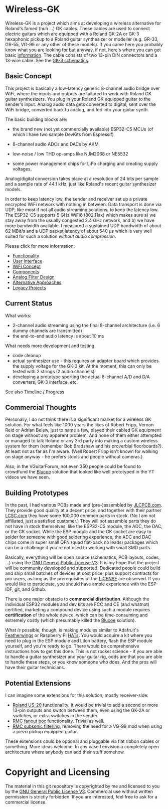 # Wireless-GK

Wireless-GK is a project which aims at developing a wireless alternative for Roland's famed (huh ...) GK cables. These cables are used to connect electric guitars which are equipped with a Roland GK-2A or GK-3 hexaphonic pickup to a Roland guitar synthesizer or modeller (e.g. GR-33, GR-55, VG-99 or any other of these models).  If you came here you probably know what you are looking for but anyway, if not, here's where you can get basic [information](https://en.wikipedia.org/wiki/Guitar_synthesizer#Roland_GK_interface). The cable consists of two 13-pin DIN connectors and a 13-wire cable. See the [GK-3 schematics](doc/GK-3-schematics.png). 

## Basic Concept

This project is basically a low-latency generic 8-channel audio bridge over WiFi, where the inputs and outputs are tailored to work with Roland GK guitar synthesizers. You plug in your Roland GK equipped guitar to the sender's input. Analog audio data gets converted to digital, sent over the WiFi bridge, converted back to analog, and fed into your guitar synth. 

The basic building blocks are: 

  * the brand new (not yet commercially available) ESP32-C5 MCUs (of which I have two sample DevKits from Espressif)

  * 8-channel audio ADCs and DACs by AKM

  * low-noise / low THD op-amps like NJM2068 or NE5532
  
  * some power management chips for LiPo charging and creating supply voltages.

Analog/digital conversion takes place at a resolution of 24 bits per sample and a sample rate of 44.1 kHz, just like Roland's recent guitar synthesizer models. 

In order to keep latency low, the sender and receiver set up a private encrypted WiFi network with nothing in between. Data transport is done via UDP, like most if not all audio streaming solutions, to keep the latency low. The ESP32-C5 supports 5 GHz WiFi6 (802.11ax) which makes sure a) we stay away from the usually congested 2.4 GHz network, and b) we have more bandwidth available. I measured a sustained UDP bandwidth of about 62 MBit/s and a UDP packet latency of about 540 µs which is very well suited for such a solution _without audio compression_. 

Please click for more information: 

 * [Functionality](doc/Functionality.md) 
 * [User Interface](doc/Userinterface.md)
 * [WiFi Concept](doc/Wifi.md)
 * [Components](doc/Components.md) 
 * [Analog Filter Design](doc/Filterdesign.md)
 * [Alternative Approaches](doc/Alternatives.md)
 * [Legacy Projects](doc/Legacy.md)

## Current Status

What works: 

 * 2-channel audio streaming using the final 8-channel architecture (i.e. 6 dummy channels are transmitted) 
 * the end-to-end audio latency is about 10 ms

What needs more development and testing

 * code cleanup
 * actual synthesizer use - this requires an adapter board which provides the supply voltage for the GK-3 kit. At the moment, this can only be tested with 2 strings (2 audio channels)
 * developing a prototype sporting the actual 8-channel A/D and D/A converters, GK-3 interface, etc. 


See also [Timeline / Progress](doc/Progress.md)


## Commercial Thoughts

Personally, I do not think there is a significant market for a wireless GK solution. For what feels like 1000 years the likes of Robert Fripp, Vernon Reid or Adrian Belew, just to name a few, played their cabled GK equipment on stage without any apparent problem. And none of them either attempted or managed to talk Roland or any 3rd party into making a custom wireless system for them (remember Bob Bradshaw and his proverbial floorboards?). At least not as far as I'm aware. (Well Robert Fripp isn't known for walking on stage anyway - he prefers stools and people without cameras.)

Also, in the VGuitarForum, not even 350 people could be found to crowdfund the [Blucoe](doc/Legacy.md) solution that looked like well prototyped in the YT videos we have seen. 

## Building Prototypes

In the past, I had various PCBs made and (pre-)assembled by [JLCPCB.com](https://jlcpcb.com/). They provide good quality at a decent price, and together with their partner [LCSC.com](https://www.lcsc.com/) they have some 100,000 common parts in stock. (No I am not affiliated, just a satisfied customer.)  They will not assemble parts they do not have in stock themselves, like the ESP32-C5 module, the ADC, the DAC, or the GK socket. While the ESP module and the GK socket are easy to solder for someone with good soldering experience, the ADC and DAC chips come in super small QFN (quad flat-pack no leads) packages which can be a challenge if you're not used to working with small SMD parts. 

Basically, everything will be open source (schematics, PCB layouts, codes, ...) using the [GNU General Public License V3](https://www.gnu.org/licenses/gpl-3.0.en.html). It is my hope that the project will be community developed and supported. Dedicated people could build and ship small batches of devices at cost price, plus support contracts for pro users, as long as the prerequisites of the [LICENSE](COPYING) are observed. If you would like to participate, you should have ample experience with the ESP-IDF, git, and Github. 

There is one major obstacle to **commercial distribution**. Although the individual ESP32 modules and dev kits are FCC and CE (and whatnot) certified, marketing a compound device using such a module requires **certification** of the whole device, which can be time-consuming and extremely costly (which presumably killed the [Blucoe](doc/Legacy.md) solution). 

What _is_ possible, though, is making modules similar to Adafruit's [Featherwings](https://learn.adafruit.com/adafruit-feather/featherwings) or Raspberry Pi [HATs](https://en.wikipedia.org/wiki/Raspberry_Pi#Accessories). You would acquire a kit where you need to plug in the ESP module and LiIon battery, flash the ESP module yourself, and you're ready to go. There would be comprehensive instructions how to get this done. This is not rocket science - if you are able to handle a guitar synthesizer and your guitar rig, odds are that you are able to handle these steps, or you know someone who does. And the pros will have their guitar technicians. 



## Potential Extensions

I can imagine some extensions for this solution, mostly receiver-side: 

  * [Roland US-20](https://www.roland.com/global/products/us-20/) functionality. It would be trivial to add a second or more 13-pin outputs and switch between them, even using the GK-2A or switches, or extra switches in the sender.
  * [RMC fanout box](https://www.rmcpickup.com/fanoutbox.html) functionality. Trivial as well. 
  * [RMC subsonic filtering](https://www.joness.com/gr300/Filter-Buffer.htm), removing the need for a VG-99 mod when using a piezo pickup equipped guitar. 

These extensions could be optional and pluggable via flat ribbon cables or something. More ideas welcome. In any case I envision a completely open architecture where anybody can add their stuff somehow. 



# Copyright and Licensing

The material in this git repository is copyrighted by me and licensed to you by the [GNU General Public License V3](https://www.gnu.org/licenses/gpl-3.0.en.html). Commercial use without written permission is strictly forbidden. If you are interested, feel free to ask for a commercial license. 



